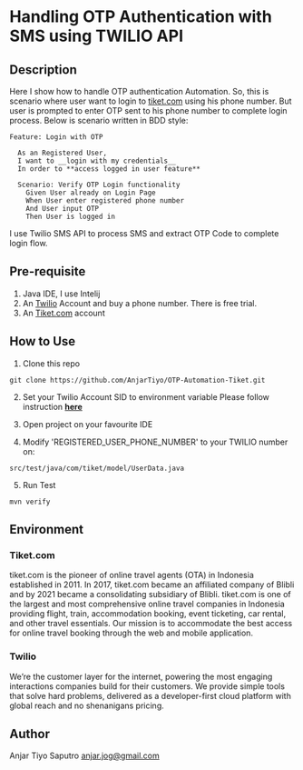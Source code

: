 # Handling OTP Authentication with SMS using TWILIO API

## Description

Here I show how to handle OTP authentication Automation. So, this is scenario where user want to login to [tiket.com](https://www.tiket.com/) using his phone number. But user is prompted to enter OTP sent to his phone number to complete login process. Below is scenario written in BDD style:

```
Feature: Login with OTP

  As an Registered User,
  I want to __login with my credentials__
  In order to **access logged in user feature**

  Scenario: Verify OTP Login functionality
    Given User already on Login Page
    When User enter registered phone number
    And User input OTP
    Then User is logged in
```

I use Twilio SMS API to process SMS and extract OTP Code to complete login flow.


## Pre-requisite

1. Java IDE, I use Intelij
2. An [Twilio](https://www.twilio.com/) Account and buy a phone number. There is free trial.
3. An [Tiket.com](https://www.tiket.com/) account

## How to Use

1. Clone this repo
```
git clone https://github.com/AnjarTiyo/OTP-Automation-Tiket.git
```

2. Set your Twilio Account SID to environment variable
Please follow instruction **[here](https://www.twilio.com/blog/2017/01/how-to-set-environment-variables.html)**

3. Open project on your favourite IDE

4. Modify 'REGISTERED_USER_PHONE_NUMBER' to your TWILIO number on:
```
src/test/java/com/tiket/model/UserData.java
```

5. Run Test 
```
mvn verify
```

## Environment

### Tiket.com 
tiket.com is the pioneer of online travel agents (OTA) in Indonesia established in 2011. In 2017, tiket.com became an affiliated company of Blibli and by 2021 became a consolidating subsidiary of Blibli. tiket.com is one of the largest and most comprehensive online travel companies in Indonesia providing flight, train, accommodation booking, event ticketing, car rental, and other travel essentials. Our mission is to accommodate the best access for online travel booking through the web and mobile application. 

### Twilio
We’re the customer layer for the internet, powering the most engaging interactions companies build for their customers. We provide simple tools that solve hard problems, delivered as a developer-first cloud platform with global reach and no shenanigans pricing. 

## Author
Anjar Tiyo Saputro
anjar.jog@gmail.com
